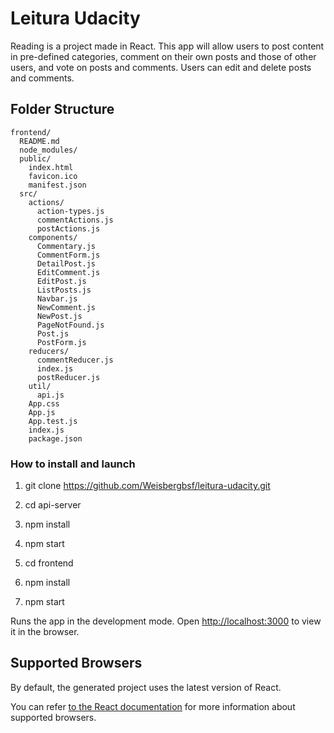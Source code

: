 # Leitura Udacity

Reading is a project made in React. This app will allow users to post content in pre-defined categories, comment on their own posts and those of other users, and vote on posts and comments. Users can edit and delete posts and comments.

## Folder Structure

```
frontend/
  README.md
  node_modules/
  public/
    index.html
    favicon.ico
    manifest.json
  src/
    actions/
      action-types.js
      commentActions.js
      postActions.js
    components/
      Commentary.js
      CommentForm.js
      DetailPost.js
      EditComment.js
      EditPost.js
      ListPosts.js
      Navbar.js
      NewComment.js
      NewPost.js
      PageNotFound.js
      Post.js
      PostForm.js
    reducers/
      commentReducer.js
      index.js
      postReducer.js
    util/
      api.js
    App.css
    App.js
    App.test.js
    index.js
    package.json
```

### How to install and launch

  1. git clone https://github.com/Weisbergbsf/leitura-udacity.git
 
  2. cd api-server
  
  3. npm install 
  
  4. npm start 

  5. cd frontend

  6. npm install

  7. npm start


Runs the app in the development mode.
Open [http://localhost:3000](http://localhost:3000) to view it in the browser.


## Supported Browsers

By default, the generated project uses the latest version of React.

You can refer [to the React documentation](https://reactjs.org/docs/react-dom.html#browser-support) for more information about supported browsers.
